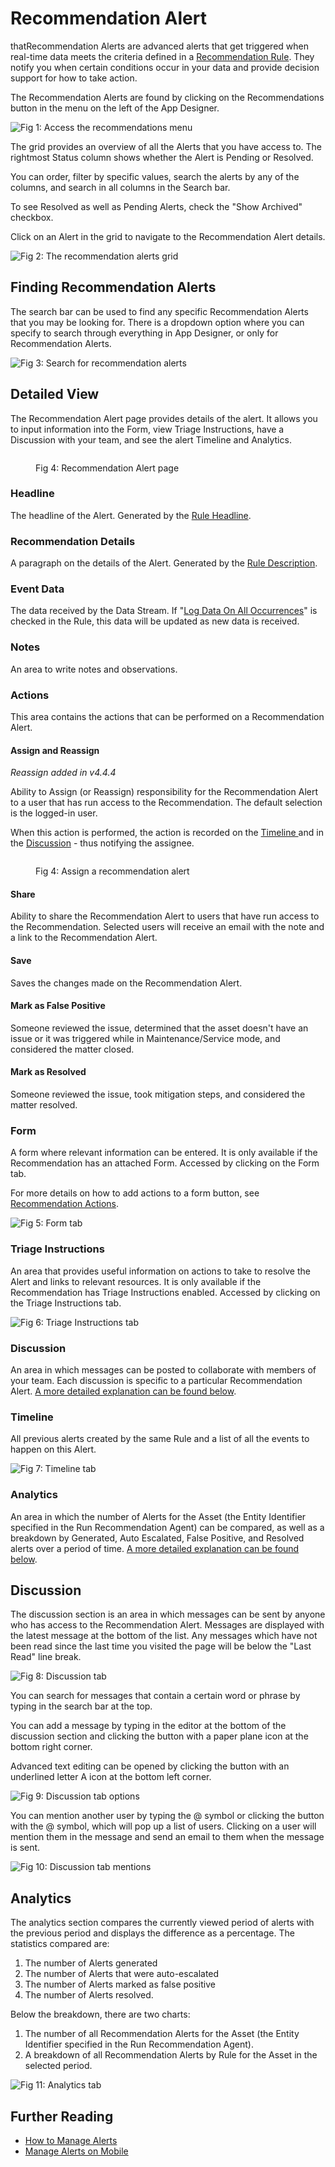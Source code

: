 # Recommendation Alert

thatRecommendation Alerts are advanced alerts that get triggered when real-time data meets the criteria defined in a [Recommendation Rule](rule.md). They notify you when certain conditions occur in your data and provide decision support for how to take action.

The Recommendation Alerts are found by clicking on the Recommendations button in the menu on the left of the App Designer.

![Fig 1: Access the recommendations menu](<../../.gitbook/assets/image (682).png>)

The grid provides an overview of all the Alerts that you have access to. The rightmost Status column shows whether the Alert is Pending or Resolved.&#x20;

You can order, filter by specific values, search the alerts by any of the columns, and search in all columns in the Search bar.

To see Resolved as well as Pending Alerts, check the "Show Archived" checkbox.

Click on an Alert in the grid to navigate to the Recommendation Alert details.&#x20;

![Fig 2: The recommendation alerts grid](<../../.gitbook/assets/image (912).png>)

## Finding Recommendation Alerts

The search bar can be used to find any specific Recommendation Alerts that you may be looking for. There is a dropdown option where you can specify to search through everything in App Designer, or only for Recommendation Alerts.

![Fig 3: Search for recommendation alerts](../../.gitbook/assets/Search-Reco-Alerts.png)

## Detailed View

The Recommendation Alert page provides details of the alert. It allows you to input information into the Form, view Triage Instructions, have a Discussion with your team, and see the alert Timeline and Analytics.&#x20;

<figure><img src="../../.gitbook/assets/image (1875).png" alt=""><figcaption><p>Fig 4: Recommendation Alert page</p></figcaption></figure>

### Headline

The headline of the Alert. Generated by the [Rule Headline](rule.md#properties-on-the-rule).

### Recommendation Details

A paragraph on the details of the Alert. Generated by the [Rule Description](rule.md#properties-on-the-rule).

### Event Data

The data received by the Data Stream. If "[Log Data On All Occurrences](rule.md#properties-on-the-rule)" is checked in the Rule, this data will be updated as new data is received.

### Notes

An area to write notes and observations.

### Actions&#x20;

This area contains the actions that can be performed on a Recommendation Alert.

#### Assign and Reassign

_Reassign added in v4.4.4_

Ability to Assign (or Reassign) responsibility for the Recommendation Alert to a user that has run access to the Recommendation. The default selection is the logged-in user.

When this action is performed, the action is recorded on the [Timeline ](recommendation-alert.md#timeline)and in the [Discussion](recommendation-alert.md#discussion-1) - thus notifying the assignee.

<figure><img src="../../.gitbook/assets/image (1883).png" alt=""><figcaption><p>Fig 4: Assign a recommendation alert</p></figcaption></figure>

#### Share

Ability to share the Recommendation Alert to users that have run access to the Recommendation. Selected users will receive an email with the note and a link to the Recommendation Alert.

#### Save

Saves the changes made on the Recommendation Alert.

#### Mark as False Positive

Someone reviewed the issue, determined that the asset doesn't have an issue or it was triggered while in Maintenance/Service mode, and considered the matter closed.&#x20;

#### Mark as Resolved

Someone reviewed the issue, took mitigation steps, and considered the matter resolved.

### Form

A form where relevant information can be entered. It is only available if the Recommendation has an attached Form. Accessed by clicking on the Form tab.

For more details on how to add actions to a form button, see [Recommendation Actions](action-requests.md).

![Fig 5: Form tab](<../../.gitbook/assets/image (1879).png>)

### Triage Instructions

An area that provides useful information on actions to take to resolve the Alert and links to relevant resources. It is only available if the Recommendation has Triage Instructions enabled. Accessed by clicking on the Triage Instructions tab.

![Fig 6: Triage Instructions tab](<../../.gitbook/assets/image (1880).png>)

### Discussion

An area in which messages can be posted to collaborate with members of your team. Each discussion is specific to a particular Recommendation Alert. [A more detailed explanation can be found below](recommendation-alert.md#discussion).

### Timeline

All previous alerts created by the same Rule and a list of all the events to happen on this Alert.

![Fig 7: Timeline tab](<../../.gitbook/assets/image (1881).png>)

### Analytics

An area in which the number of Alerts for the Asset (the Entity Identifier specified in the Run Recommendation Agent) can be compared, as well as a breakdown by Generated, Auto Escalated, False Positive, and Resolved alerts over a period of time. [A more detailed explanation can be found below](recommendation-alert.md#analytics).

## Discussion

The discussion section is an area in which messages can be sent by anyone who has access to the Recommendation Alert. Messages are displayed with the latest message at the bottom of the list. Any messages which have not been read since the last time you visited the page will be below the "Last Read" line break.

![Fig 8: Discussion tab](<../../.gitbook/assets/image (1882).png>)

You can search for messages that contain a certain word or phrase by typing in the search bar at the top.

You can add a message by typing in the editor at the bottom of the discussion section and clicking the button with a paper plane icon at the bottom right corner.

Advanced text editing can be opened by clicking the button with an underlined letter A icon at the bottom left corner.

![Fig 9: Discussion tab options](<../../.gitbook/assets/image (1876).png>)

You can mention another user by typing the @ symbol or clicking the button with the @ symbol, which will pop up a list of users. Clicking on a user will mention them in the message and send an email to them when the message is sent.

![Fig 10: Discussion tab mentions](<../../.gitbook/assets/image (1877).png>)

## Analytics

The analytics section compares the currently viewed period of alerts with the previous period and displays the difference as a percentage. The statistics compared are:&#x20;

1. The number of Alerts generated
2. The number of Alerts that were auto-escalated
3. The number of Alerts marked as false positive
4. The number of Alerts resolved.

Below the breakdown, there are two charts:

1. The number of all Recommendation Alerts for the Asset (the Entity Identifier specified in the Run Recommendation Agent).&#x20;
2. A breakdown of all Recommendation Alerts by Rule for the Asset in the selected period.

![Fig 11: Analytics tab](<../../.gitbook/assets/image (1878).png>)

## Further Reading

* [How to Manage Alerts](../../how-tos/recommendations/manage-alerts.md)
* [Manage Alerts on Mobile](../../how-tos/recommendations/manage-alerts-on-mobile.md)
